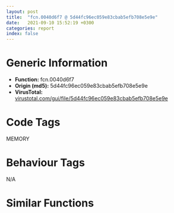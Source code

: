 ```yaml
---
layout: post
title:  "fcn.0040d6f7 @ 5d44fc96ec059e83cbab5efb708e5e9e"
date:   2021-09-10 15:52:19 +0300
categories: report
index: false
---
```


# Generic Information
- **Function:** fcn.0040d6f7
- **Origin (md5):** 5d44fc96ec059e83cbab5efb708e5e9e
- **VirusTotal:** [virustotal.com/gui/file/5d44fc96ec059e83cbab5efb708e5e9e][virustotal_ref]

# Code Tags
<span class="tag" id="MEMORY">MEMORY</span>


# Behaviour Tags
<span class="bhv-tag" id="na">N/A</span>

# Similar Functions
<script type="text/javascript" src="https://www.gstatic.com/charts/loader.js"></script>
<script type="text/javascript">

    google.charts.load('current', {'packages':['corechart']});
    google.charts.setOnLoadCallback(drawChart);

    function drawChart() {
    var data = new google.visualization.DataTable();
        data.addColumn('number', 'X');
        data.addColumn('number', 'Y');
        data.addColumn({type: 'string', role: 'tooltip', 'p': {'html': true}});
        data.addColumn({'type': 'string', 'role': 'style'});
        
        data.addRows([
    [101.46286010742188, -5.68515682220459, '<b><a href="/report/fcn.0040d6f7@5d44fc96ec059e83cbab5efb708e5e9e">fcn.0040d6f7</a><br>@5d44fc96ec059e83cbab5efb708e5e9e</b><br>push ebp<br>mov ebp, esp<br>push esi<br>mov esi, dword[ebp+8]<br>cmp esi, 0xffffffe0<br>ja 0x40d772<br>push ebx<br>push edi<br>mov eax, dword[0xbc9ebc]<br>test eax, eax<br>jne 0x40d72b<br>call fcn.0040aadc<br>push 0x1e<br>call fcn.0040ab39<br>push 0xff<br>call fcn.0040a227<br>mov eax, dword[0xbc9ebc]<br>pop ecx<br>pop ecx<br>test esi, esi<br>je 0x40d733<br>mov ecx, esi<br>jmp 0x40d736<br>xor ecx, ecx<br>inc ecx<br>push ecx<br>push 0<br>push eax<br>call dword[sym.imp.KERNEL32.dll_HeapAlloc]<br>mov edi, eax<br>test edi, edi<br>jne 0x40d76c<br>push 0xc<br>pop ebx<br>cmp dword[0xbcacf0], eax<br>je 0x40d75e<br>push esi<br>call fcn.0040c710<br>pop ecx<br>test eax, eax<br>jne 0x40d705<br>jmp 0x40d765<br>call fcn.0040c417<br>mov dword[eax], ebx<br>call fcn.0040c417<br>mov dword[eax], ebx<br>mov eax, edi<br>pop edi<br>pop ebx<br>jmp 0x40d786<br>push esi<br>call fcn.0040c710<br>pop ecx<br>call fcn.0040c417<br>mov dword[eax], 0xc<br>xor eax, eax<br>pop esi<br>pop ebp<br>ret <br><eoc> ', 'point { fill-color: #e0440e; }'],
[70.33211517333984, 165.36676025390625, '<b><a href="/report/fcn.006571f7@8c848ad89aab40a1738b363a37856125">fcn.006571f7</a><br>@8c848ad89aab40a1738b363a37856125</b><br>push ebp<br>mov ebp, esp<br>push esi<br>mov esi, dword[ebp+8]<br>cmp esi, 0xffffffe0<br>ja 0x657272<br>push ebx<br>push edi<br>mov eax, dword[0x46fd274]<br>test eax, eax<br>jne 0x65722b<br>call fcn.006545e1<br>push 0x1e<br>call fcn.0065463e<br>push 0xff<br>call fcn.00653d2c<br>mov eax, dword[0x46fd274]<br>pop ecx<br>pop ecx<br>test esi, esi<br>je 0x657233<br>mov ecx, esi<br>jmp 0x657236<br>xor ecx, ecx<br>inc ecx<br>push ecx<br>push 0<br>push eax<br>call dword[sym.imp.KERNEL32.dll_HeapAlloc]<br>mov edi, eax<br>test edi, edi<br>jne 0x65726c<br>push 0xc<br>pop ebx<br>cmp dword[0x46fe0a8], eax<br>je 0x65725e<br>push esi<br>call fcn.00656210<br>pop ecx<br>test eax, eax<br>jne 0x657205<br>jmp 0x657265<br>call fcn.00655f17<br>mov dword[eax], ebx<br>call fcn.00655f17<br>mov dword[eax], ebx<br>mov eax, edi<br>pop edi<br>pop ebx<br>jmp 0x657286<br>push esi<br>call fcn.00656210<br>pop ecx<br>call fcn.00655f17<br>mov dword[eax], 0xc<br>xor eax, eax<br>pop esi<br>pop ebp<br>ret <br><eoc> ', 'null'],
[22.897302627563477, 24.206443786621094, '<b><a href="/report/fcn.0042594c@d96761eb00d2d97e2b6f5ffffed0b46a">fcn.0042594c</a><br>@d96761eb00d2d97e2b6f5ffffed0b46a</b><br>push ebp<br>mov ebp, esp<br>push esi<br>mov esi, dword[ebp+8]<br>cmp esi, 0xffffffe0<br>ja 0x4259c7<br>push ebx<br>push edi<br>mov eax, dword[0x4c4204]<br>test eax, eax<br>jne 0x425980<br>call fcn.0042a3ab<br>push 0x1e<br>call fcn.0042a408<br>push 0xff<br>call fcn.004232df<br>mov eax, dword[0x4c4204]<br>pop ecx<br>pop ecx<br>test esi, esi<br>je 0x425988<br>mov ecx, esi<br>jmp 0x42598b<br>xor ecx, ecx<br>inc ecx<br>push ecx<br>push 0<br>push eax<br>call dword[sym.imp.KERNEL32.dll_HeapAlloc]<br>mov edi, eax<br>test edi, edi<br>jne 0x4259c1<br>push 0xc<br>pop ebx<br>cmp dword[0x4c49d4], eax<br>je 0x4259b3<br>push esi<br>call fcn.004235e1<br>pop ecx<br>test eax, eax<br>jne 0x42595a<br>jmp 0x4259ba<br>call fcn.00428d68<br>mov dword[eax], ebx<br>call fcn.00428d68<br>mov dword[eax], ebx<br>mov eax, edi<br>pop edi<br>pop ebx<br>jmp 0x4259db<br>push esi<br>call fcn.004235e1<br>pop ecx<br>call fcn.00428d68<br>mov dword[eax], 0xc<br>xor eax, eax<br>pop esi<br>pop ebp<br>ret <br><eoc> ', 'null'],
[-31.639677047729492, -29.572946548461914, '<b><a href="/report/fcn.0040672c@c299206e1e94de2392d4dd9464d03d54">fcn.0040672c</a><br>@c299206e1e94de2392d4dd9464d03d54</b><br>push ebp<br>mov ebp, esp<br>push esi<br>mov esi, dword[ebp+8]<br>cmp esi, 0xffffffe0<br>ja 0x4067a7<br>push ebx<br>push edi<br>mov eax, dword[0x439348]<br>test eax, eax<br>jne 0x406760<br>call fcn.0040d085<br>push 0x1e<br>call fcn.0040d0e2<br>push 0xff<br>call fcn.0040cdb8<br>mov eax, dword[0x439348]<br>pop ecx<br>pop ecx<br>test esi, esi<br>je 0x406768<br>mov ecx, esi<br>jmp 0x40676b<br>xor ecx, ecx<br>inc ecx<br>push ecx<br>push 0<br>push eax<br>call dword[sym.imp.KERNEL32.dll_HeapAlloc]<br>mov edi, eax<br>test edi, edi<br>jne 0x4067a1<br>push 0xc<br>pop ebx<br>cmp dword[0x4399b8], eax<br>je 0x406793<br>push esi<br>call fcn.0040cd51<br>pop ecx<br>test eax, eax<br>jne 0x40673a<br>jmp 0x40679a<br>call fcn.0040a38f<br>mov dword[eax], ebx<br>call fcn.0040a38f<br>mov dword[eax], ebx<br>mov eax, edi<br>pop edi<br>pop ebx<br>jmp 0x4067bb<br>push esi<br>call fcn.0040cd51<br>pop ecx<br>call fcn.0040a38f<br>mov dword[eax], 0xc<br>xor eax, eax<br>pop esi<br>pop ebp<br>ret <br><eoc> ', 'null'],
[-29.98611068725586, -79.90441131591797, '<b><a href="/report/fcn.00428494@ba86269e5231930ee4def4088ddb8d19">fcn.00428494</a><br>@ba86269e5231930ee4def4088ddb8d19</b><br>push ebp<br>mov ebp, esp<br>push esi<br>mov esi, dword[ebp+8]<br>cmp esi, 0xffffffe0<br>ja 0x42850f<br>push ebx<br>push edi<br>mov eax, dword[0x44bce4]<br>test eax, eax<br>jne 0x4284c8<br>call fcn.0042de73<br>push 0x1e<br>call fcn.0042ded0<br>push 0xff<br>call fcn.004293e7<br>mov eax, dword[0x44bce4]<br>pop ecx<br>pop ecx<br>test esi, esi<br>je 0x4284d0<br>mov ecx, esi<br>jmp 0x4284d3<br>xor ecx, ecx<br>inc ecx<br>push ecx<br>push 0<br>push eax<br>call dword[sym.imp.KERNEL32.dll_HeapAlloc]<br>mov edi, eax<br>test edi, edi<br>jne 0x428509<br>push 0xc<br>pop ebx<br>cmp dword[0x44c99c], eax<br>je 0x4284fb<br>push esi<br>call fcn.00429380<br>pop ecx<br>test eax, eax<br>jne 0x4284a2<br>jmp 0x428502<br>call fcn.004283d0<br>mov dword[eax], ebx<br>call fcn.004283d0<br>mov dword[eax], ebx<br>mov eax, edi<br>pop edi<br>pop ebx<br>jmp 0x428523<br>push esi<br>call fcn.00429380<br>pop ecx<br>call fcn.004283d0<br>mov dword[eax], 0xc<br>xor eax, eax<br>pop esi<br>pop ebp<br>ret <br><eoc> ', 'null'],
[80.31951141357422, -51.32707214355469, '<b><a href="/report/fcn.004800b6@152885a790b99953ce23874f0947b7bd">fcn.004800b6</a><br>@152885a790b99953ce23874f0947b7bd</b><br>push ebp<br>mov ebp, esp<br>push esi<br>mov esi, dword[ebp+8]<br>cmp esi, 0xffffffe0<br>ja 0x480131<br>push ebx<br>push edi<br>mov eax, dword[0x4bd558]<br>test eax, eax<br>jne 0x4800ea<br>call fcn.0048b92b<br>push 0x1e<br>call fcn.0048b988<br>push 0xff<br>call fcn.0048140c<br>mov eax, dword[0x4bd558]<br>pop ecx<br>pop ecx<br>test esi, esi<br>je 0x4800f2<br>mov ecx, esi<br>jmp 0x4800f5<br>xor ecx, ecx<br>inc ecx<br>push ecx<br>push 0<br>push eax<br>call dword[sym.imp.KERNEL32.dll_HeapAlloc]<br>mov edi, eax<br>test edi, edi<br>jne 0x48012b<br>push 0xc<br>pop ebx<br>cmp dword[0x4bdcc8], eax<br>je 0x48011d<br>push esi<br>call fcn.00484cf7<br>pop ecx<br>test eax, eax<br>jne 0x4800c4<br>jmp 0x480124<br>call fcn.00483caa<br>mov dword[eax], ebx<br>call fcn.00483caa<br>mov dword[eax], ebx<br>mov eax, edi<br>pop edi<br>pop ebx<br>jmp 0x480145<br>push esi<br>call fcn.00484cf7<br>pop ecx<br>call fcn.00483caa<br>mov dword[eax], 0xc<br>xor eax, eax<br>pop esi<br>pop ebp<br>ret <br><eoc> ', 'null'],
[-23.055418014526367, 102.19588470458984, '<b><a href="/report/fcn.004117e7@2e1edbc8d641dbbe3e09e9f1f72cd2fc">fcn.004117e7</a><br>@2e1edbc8d641dbbe3e09e9f1f72cd2fc</b><br>push ebp<br>mov ebp, esp<br>push esi<br>mov esi, dword[ebp+8]<br>cmp esi, 0xffffffe0<br>ja 0x411862<br>push ebx<br>push edi<br>mov eax, dword[0xc07254]<br>test eax, eax<br>jne 0x41181b<br>call fcn.0040ebcc<br>push 0x1e<br>call fcn.0040ec29<br>push 0xff<br>call fcn.0040e317<br>mov eax, dword[0xc07254]<br>pop ecx<br>pop ecx<br>test esi, esi<br>je 0x411823<br>mov ecx, esi<br>jmp 0x411826<br>xor ecx, ecx<br>inc ecx<br>push ecx<br>push 0<br>push eax<br>call dword[sym.imp.KERNEL32.dll_HeapAlloc]<br>mov edi, eax<br>test edi, edi<br>jne 0x41185c<br>push 0xc<br>pop ebx<br>cmp dword[0xc08088], eax<br>je 0x41184e<br>push esi<br>call fcn.00410800<br>pop ecx<br>test eax, eax<br>jne 0x4117f5<br>jmp 0x411855<br>call fcn.00410507<br>mov dword[eax], ebx<br>call fcn.00410507<br>mov dword[eax], ebx<br>mov eax, edi<br>pop edi<br>pop ebx<br>jmp 0x411876<br>push esi<br>call fcn.00410800<br>pop ecx<br>call fcn.00410507<br>mov dword[eax], 0xc<br>xor eax, eax<br>pop esi<br>pop ebp<br>ret <br><eoc> ', 'null'],
[-106.48211669921875, -7.549277305603027, '<b><a href="/report/fcn.004131f7@4643b8f5a3d13e435a65fc553546b71e">fcn.004131f7</a><br>@4643b8f5a3d13e435a65fc553546b71e</b><br>push ebp<br>mov ebp, esp<br>push esi<br>mov esi, dword[ebp+8]<br>cmp esi, 0xffffffe0<br>ja 0x413272<br>push ebx<br>push edi<br>mov eax, dword[0xc6c658]<br>test eax, eax<br>jne 0x41322b<br>call fcn.004105d8<br>push 0x1e<br>call fcn.00410635<br>push 0xff<br>call fcn.0040fd23<br>mov eax, dword[0xc6c658]<br>pop ecx<br>pop ecx<br>test esi, esi<br>je 0x413233<br>mov ecx, esi<br>jmp 0x413236<br>xor ecx, ecx<br>inc ecx<br>push ecx<br>push 0<br>push eax<br>call dword[sym.imp.KERNEL32.dll_HeapAlloc]<br>mov edi, eax<br>test edi, edi<br>jne 0x41326c<br>push 0xc<br>pop ebx<br>cmp dword[0xc6d490], eax<br>je 0x41325e<br>push esi<br>call fcn.00412210<br>pop ecx<br>test eax, eax<br>jne 0x413205<br>jmp 0x413265<br>call fcn.00411f17<br>mov dword[eax], ebx<br>call fcn.00411f17<br>mov dword[eax], ebx<br>mov eax, edi<br>pop edi<br>pop ebx<br>jmp 0x413286<br>push esi<br>call fcn.00412210<br>pop ecx<br>call fcn.00411f17<br>mov dword[eax], 0xc<br>xor eax, eax<br>pop esi<br>pop ebp<br>ret <br><eoc> ', 'null'],
[100.84501647949219, 51.994747161865234, '<b><a href="/report/fcn.10121e28@e5d49e0823e602f2ee948ac39d32c1eb">fcn.10121e28</a><br>@e5d49e0823e602f2ee948ac39d32c1eb</b><br>push ebp<br>mov ebp, esp<br>push esi<br>mov esi, dword[ebp+8]<br>cmp esi, 0xffffffe0<br>ja 0x10121ea3<br>push ebx<br>push edi<br>mov eax, dword[0x101a4908]<br>test eax, eax<br>jne 0x10121e5c<br>call fcn.10129231<br>push 0x1e<br>call fcn.1012928e<br>push 0xff<br>call fcn.1012461c<br>mov eax, dword[0x101a4908]<br>pop ecx<br>pop ecx<br>test esi, esi<br>je 0x10121e64<br>mov ecx, esi<br>jmp 0x10121e67<br>xor ecx, ecx<br>inc ecx<br>push ecx<br>push 0<br>push eax<br>call dword[sym.imp.KERNEL32.dll_HeapAlloc]<br>mov edi, eax<br>test edi, edi<br>jne 0x10121e9d<br>push 0xc<br>pop ebx<br>cmp dword[0x101a5160], eax<br>je 0x10121e8f<br>push esi<br>call fcn.101291fe<br>pop ecx<br>test eax, eax<br>jne 0x10121e36<br>jmp 0x10121e96<br>call fcn.1012409e<br>mov dword[eax], ebx<br>call fcn.1012409e<br>mov dword[eax], ebx<br>mov eax, edi<br>pop edi<br>pop ebx<br>jmp 0x10121eb7<br>push esi<br>call fcn.101291fe<br>pop ecx<br>call fcn.1012409e<br>mov dword[eax], 0xc<br>xor eax, eax<br>pop esi<br>pop ebp<br>ret <br><eoc> ', 'null'],
[155.718994140625, 48.53812026977539, '<b><a href="/report/fcn.0040f817@c5a9328b4292c431a6e3f48185308528">fcn.0040f817</a><br>@c5a9328b4292c431a6e3f48185308528</b><br>push ebp<br>mov ebp, esp<br>push esi<br>mov esi, dword[ebp+8]<br>cmp esi, 0xffffffe0<br>ja 0x40f892<br>push ebx<br>push edi<br>mov eax, dword[0xbfbab4]<br>test eax, eax<br>jne 0x40f84b<br>call fcn.0040cbfe<br>push 0x1e<br>call fcn.0040cc5b<br>push 0xff<br>call fcn.0040c349<br>mov eax, dword[0xbfbab4]<br>pop ecx<br>pop ecx<br>test esi, esi<br>je 0x40f853<br>mov ecx, esi<br>jmp 0x40f856<br>xor ecx, ecx<br>inc ecx<br>push ecx<br>push 0<br>push eax<br>call dword[sym.imp.KERNEL32.dll_HeapAlloc]<br>mov edi, eax<br>test edi, edi<br>jne 0x40f88c<br>push 0xc<br>pop ebx<br>cmp dword[0xbfc8e8], eax<br>je 0x40f87e<br>push esi<br>call fcn.0040e830<br>pop ecx<br>test eax, eax<br>jne 0x40f825<br>jmp 0x40f885<br>call fcn.0040e537<br>mov dword[eax], ebx<br>call fcn.0040e537<br>mov dword[eax], ebx<br>mov eax, edi<br>pop edi<br>pop ebx<br>jmp 0x40f8a6<br>push esi<br>call fcn.0040e830<br>pop ecx<br>call fcn.0040e537<br>mov dword[eax], 0xc<br>xor eax, eax<br>pop esi<br>pop ebp<br>ret <br><eoc> ', 'null'],
[-110.46900939941406, -106.8150634765625, '<b><a href="/report/fcn.00413657@fd17dad7a5809016e438b746adc04679">fcn.00413657</a><br>@fd17dad7a5809016e438b746adc04679</b><br>push ebp<br>mov ebp, esp<br>push esi<br>mov esi, dword[ebp+8]<br>cmp esi, 0xffffffe0<br>ja 0x4136d2<br>push ebx<br>push edi<br>mov eax, dword[0xb609dc]<br>test eax, eax<br>jne 0x41368b<br>call fcn.00410a38<br>push 0x1e<br>call fcn.00410a95<br>push 0xff<br>call fcn.00410183<br>mov eax, dword[0xb609dc]<br>pop ecx<br>pop ecx<br>test esi, esi<br>je 0x413693<br>mov ecx, esi<br>jmp 0x413696<br>xor ecx, ecx<br>inc ecx<br>push ecx<br>push 0<br>push eax<br>call dword[sym.imp.KERNEL32.dll_HeapAlloc]<br>mov edi, eax<br>test edi, edi<br>jne 0x4136cc<br>push 0xc<br>pop ebx<br>cmp dword[0xb61810], eax<br>je 0x4136be<br>push esi<br>call fcn.00412670<br>pop ecx<br>test eax, eax<br>jne 0x413665<br>jmp 0x4136c5<br>call fcn.00412377<br>mov dword[eax], ebx<br>call fcn.00412377<br>mov dword[eax], ebx<br>mov eax, edi<br>pop edi<br>pop ebx<br>jmp 0x4136e6<br>push esi<br>call fcn.00412670<br>pop ecx<br>call fcn.00412377<br>mov dword[eax], 0xc<br>xor eax, eax<br>pop esi<br>pop ebp<br>ret <br><eoc> ', 'null'],
[-150.55975341796875, 76.86058044433594, '<b><a href="/report/fcn.004108f7@90aa43862e75a7f78f2655241632f0e5">fcn.004108f7</a><br>@90aa43862e75a7f78f2655241632f0e5</b><br>push ebp<br>mov ebp, esp<br>push esi<br>mov esi, dword[ebp+8]<br>cmp esi, 0xffffffe0<br>ja 0x410972<br>push ebx<br>push edi<br>mov eax, dword[0xba23e4]<br>test eax, eax<br>jne 0x41092b<br>call fcn.0040dcd4<br>push 0x1e<br>call fcn.0040dd31<br>push 0xff<br>call fcn.0040d41f<br>mov eax, dword[0xba23e4]<br>pop ecx<br>pop ecx<br>test esi, esi<br>je 0x410933<br>mov ecx, esi<br>jmp 0x410936<br>xor ecx, ecx<br>inc ecx<br>push ecx<br>push 0<br>push eax<br>call dword[sym.imp.KERNEL32.dll_HeapAlloc]<br>mov edi, eax<br>test edi, edi<br>jne 0x41096c<br>push 0xc<br>pop ebx<br>cmp dword[0xba3218], eax<br>je 0x41095e<br>push esi<br>call fcn.0040f910<br>pop ecx<br>test eax, eax<br>jne 0x410905<br>jmp 0x410965<br>call fcn.0040f617<br>mov dword[eax], ebx<br>call fcn.0040f617<br>mov dword[eax], ebx<br>mov eax, edi<br>pop edi<br>pop ebx<br>jmp 0x410986<br>push esi<br>call fcn.0040f910<br>pop ecx<br>call fcn.0040f617<br>mov dword[eax], 0xc<br>xor eax, eax<br>pop esi<br>pop ebp<br>ret <br><eoc> ', 'null'],
[155.70437622070312, -55.62240219116211, '<b><a href="/report/fcn.00410857@6e195fbdf6b398dc597c28abc7c7a2ae">fcn.00410857</a><br>@6e195fbdf6b398dc597c28abc7c7a2ae</b><br>push ebp<br>mov ebp, esp<br>push esi<br>mov esi, dword[ebp+8]<br>cmp esi, 0xffffffe0<br>ja 0x4108d2<br>push ebx<br>push edi<br>mov eax, dword[0xc43a1c]<br>test eax, eax<br>jne 0x41088b<br>call fcn.0040dc3e<br>push 0x1e<br>call fcn.0040dc9b<br>push 0xff<br>call fcn.0040d389<br>mov eax, dword[0xc43a1c]<br>pop ecx<br>pop ecx<br>test esi, esi<br>je 0x410893<br>mov ecx, esi<br>jmp 0x410896<br>xor ecx, ecx<br>inc ecx<br>push ecx<br>push 0<br>push eax<br>call dword[sym.imp.KERNEL32.dll_HeapAlloc]<br>mov edi, eax<br>test edi, edi<br>jne 0x4108cc<br>push 0xc<br>pop ebx<br>cmp dword[0xc44850], eax<br>je 0x4108be<br>push esi<br>call fcn.0040f870<br>pop ecx<br>test eax, eax<br>jne 0x410865<br>jmp 0x4108c5<br>call fcn.0040f577<br>mov dword[eax], ebx<br>call fcn.0040f577<br>mov dword[eax], ebx<br>mov eax, edi<br>pop edi<br>pop ebx<br>jmp 0x4108e6<br>push esi<br>call fcn.0040f870<br>pop ecx<br>call fcn.0040f577<br>mov dword[eax], 0xc<br>xor eax, eax<br>pop esi<br>pop ebp<br>ret <br><eoc> ', 'null'],
[-5.0868611335754395, -145.79782104492188, '<b><a href="/report/fcn.004083c7@71550f1ee4f4626545a4bffe6d950f12">fcn.004083c7</a><br>@71550f1ee4f4626545a4bffe6d950f12</b><br>push ebp<br>mov ebp, esp<br>push esi<br>mov esi, dword[ebp+8]<br>cmp esi, 0xffffffe0<br>ja 0x408442<br>push ebx<br>push edi<br>mov eax, dword[0x4450a70]<br>test eax, eax<br>jne 0x4083fb<br>call fcn.004057a8<br>push 0x1e<br>call fcn.00405805<br>push 0xff<br>call fcn.00404ef3<br>mov eax, dword[0x4450a70]<br>pop ecx<br>pop ecx<br>test esi, esi<br>je 0x408403<br>mov ecx, esi<br>jmp 0x408406<br>xor ecx, ecx<br>inc ecx<br>push ecx<br>push 0<br>push eax<br>call dword[sym.imp.KERNEL32.dll_HeapAlloc]<br>mov edi, eax<br>test edi, edi<br>jne 0x40843c<br>push 0xc<br>pop ebx<br>cmp dword[0x44518a8], eax<br>je 0x40842e<br>push esi<br>call fcn.004073e0<br>pop ecx<br>test eax, eax<br>jne 0x4083d5<br>jmp 0x408435<br>call fcn.004070e7<br>mov dword[eax], ebx<br>call fcn.004070e7<br>mov dword[eax], ebx<br>mov eax, edi<br>pop edi<br>pop ebx<br>jmp 0x408456<br>push esi<br>call fcn.004073e0<br>pop ecx<br>call fcn.004070e7<br>mov dword[eax], 0xc<br>xor eax, eax<br>pop esi<br>pop ebp<br>ret <br><eoc> ', 'null'],
[-40.80771255493164, 169.7482452392578, '<b><a href="/report/fcn.00606a27@52d540e8e13e0f0bbb8946b2363a382d">fcn.00606a27</a><br>@52d540e8e13e0f0bbb8946b2363a382d</b><br>push ebp<br>mov ebp, esp<br>push esi<br>mov esi, dword[ebp+8]<br>cmp esi, 0xffffffe0<br>ja 0x606aa2<br>push ebx<br>push edi<br>mov eax, dword[0x6a0bb0]<br>test eax, eax<br>jne 0x606a5b<br>call fcn.0060a707<br>push 0x1e<br>call fcn.0060a764<br>push 0xff<br>call fcn.00609e15<br>mov eax, dword[0x6a0bb0]<br>pop ecx<br>pop ecx<br>test esi, esi<br>je 0x606a63<br>mov ecx, esi<br>jmp 0x606a66<br>xor ecx, ecx<br>inc ecx<br>push ecx<br>push 0<br>push eax<br>call dword[sym.imp.KERNEL32.dll_HeapAlloc]<br>mov edi, eax<br>test edi, edi<br>jne 0x606a9c<br>push 0xc<br>pop ebx<br>cmp dword[0x6a11e8], eax<br>je 0x606a8e<br>push esi<br>call fcn.00607d08<br>pop ecx<br>test eax, eax<br>jne 0x606a35<br>jmp 0x606a95<br>call fcn.0060a624<br>mov dword[eax], ebx<br>call fcn.0060a624<br>mov dword[eax], ebx<br>mov eax, edi<br>pop edi<br>pop ebx<br>jmp 0x606ab6<br>push esi<br>call fcn.00607d08<br>pop ecx<br>call fcn.0060a624<br>mov dword[eax], 0xc<br>xor eax, eax<br>pop esi<br>pop ebp<br>ret <br><eoc> ', 'null'],
[24.101505279541016, 106.55093383789062, '<b><a href="/report/fcn.0040d297@01be4434cc5f975da87a4b25d209e100">fcn.0040d297</a><br>@01be4434cc5f975da87a4b25d209e100</b><br>push ebp<br>mov ebp, esp<br>push esi<br>mov esi, dword[ebp+8]<br>cmp esi, 0xffffffe0<br>ja 0x40d312<br>push ebx<br>push edi<br>mov eax, dword[0xc14a5c]<br>test eax, eax<br>jne 0x40d2cb<br>call fcn.0040a673<br>push 0x1e<br>call fcn.0040a6d0<br>push 0xff<br>call fcn.00409dbe<br>mov eax, dword[0xc14a5c]<br>pop ecx<br>pop ecx<br>test esi, esi<br>je 0x40d2d3<br>mov ecx, esi<br>jmp 0x40d2d6<br>xor ecx, ecx<br>inc ecx<br>push ecx<br>push 0<br>push eax<br>call dword[sym.imp.KERNEL32.dll_HeapAlloc]<br>mov edi, eax<br>test edi, edi<br>jne 0x40d30c<br>push 0xc<br>pop ebx<br>cmp dword[0xc15890], eax<br>je 0x40d2fe<br>push esi<br>call fcn.0040c2b0<br>pop ecx<br>test eax, eax<br>jne 0x40d2a5<br>jmp 0x40d305<br>call fcn.0040bfb7<br>mov dword[eax], ebx<br>call fcn.0040bfb7<br>mov dword[eax], ebx<br>mov eax, edi<br>pop edi<br>pop ebx<br>jmp 0x40d326<br>push esi<br>call fcn.0040c2b0<br>pop ecx<br>call fcn.0040bfb7<br>mov dword[eax], 0xc<br>xor eax, eax<br>pop esi<br>pop ebp<br>ret <br><eoc> ', 'null'],
[74.58063507080078, 95.32801055908203, '<b><a href="/report/fcn.004800b6@912f1d013a0d6151bc7a7cef6da1b2a0">fcn.004800b6</a><br>@912f1d013a0d6151bc7a7cef6da1b2a0</b><br>push ebp<br>mov ebp, esp<br>push esi<br>mov esi, dword[ebp+8]<br>cmp esi, 0xffffffe0<br>ja 0x480131<br>push ebx<br>push edi<br>mov eax, dword[0x4bd558]<br>test eax, eax<br>jne 0x4800ea<br>call fcn.0048b92b<br>push 0x1e<br>call fcn.0048b988<br>push 0xff<br>call fcn.0048140c<br>mov eax, dword[0x4bd558]<br>pop ecx<br>pop ecx<br>test esi, esi<br>je 0x4800f2<br>mov ecx, esi<br>jmp 0x4800f5<br>xor ecx, ecx<br>inc ecx<br>push ecx<br>push 0<br>push eax<br>call dword[sym.imp.KERNEL32.dll_HeapAlloc]<br>mov edi, eax<br>test edi, edi<br>jne 0x48012b<br>push 0xc<br>pop ebx<br>cmp dword[0x4bdcc8], eax<br>je 0x48011d<br>push esi<br>call fcn.00484cf7<br>pop ecx<br>test eax, eax<br>jne 0x4800c4<br>jmp 0x480124<br>call fcn.00483caa<br>mov dword[eax], ebx<br>call fcn.00483caa<br>mov dword[eax], ebx<br>mov eax, edi<br>pop edi<br>pop ebx<br>jmp 0x480145<br>push esi<br>call fcn.00484cf7<br>pop ecx<br>call fcn.00483caa<br>mov dword[eax], 0xc<br>xor eax, eax<br>pop esi<br>pop ebp<br>ret <br><eoc> ', 'null'],
[1.6729997396469116, 62.19143295288086, '<b><a href="/report/fcn.0040ffc7@3d0ec851566b617e7e4e75da3dd9651c">fcn.0040ffc7</a><br>@3d0ec851566b617e7e4e75da3dd9651c</b><br>push ebp<br>mov ebp, esp<br>push esi<br>mov esi, dword[ebp+8]<br>cmp esi, 0xffffffe0<br>ja 0x410042<br>push ebx<br>push edi<br>mov eax, dword[0xb93bb4]<br>test eax, eax<br>jne 0x40fffb<br>call fcn.0040d3a7<br>push 0x1e<br>call fcn.0040d404<br>push 0xff<br>call fcn.0040caf2<br>mov eax, dword[0xb93bb4]<br>pop ecx<br>pop ecx<br>test esi, esi<br>je 0x410003<br>mov ecx, esi<br>jmp 0x410006<br>xor ecx, ecx<br>inc ecx<br>push ecx<br>push 0<br>push eax<br>call dword[sym.imp.KERNEL32.dll_HeapAlloc]<br>mov edi, eax<br>test edi, edi<br>jne 0x41003c<br>push 0xc<br>pop ebx<br>cmp dword[0xb949e0], eax<br>je 0x41002e<br>push esi<br>call fcn.0040efe0<br>pop ecx<br>test eax, eax<br>jne 0x40ffd5<br>jmp 0x410035<br>call fcn.0040ece7<br>mov dword[eax], ebx<br>call fcn.0040ece7<br>mov dword[eax], ebx<br>mov eax, edi<br>pop edi<br>pop ebx<br>jmp 0x410056<br>push esi<br>call fcn.0040efe0<br>pop ecx<br>call fcn.0040ece7<br>mov dword[eax], 0xc<br>xor eax, eax<br>pop esi<br>pop ebp<br>ret <br><eoc> ', 'null'],
[-58.33467102050781, 4.6442131996154785, '<b><a href="/report/fcn.00410c17@883dfc165005908f8666e487fe529d8c">fcn.00410c17</a><br>@883dfc165005908f8666e487fe529d8c</b><br>push ebp<br>mov ebp, esp<br>push esi<br>mov esi, dword[ebp+8]<br>cmp esi, 0xffffffe0<br>ja 0x410c92<br>push ebx<br>push edi<br>mov eax, dword[0xc56284]<br>test eax, eax<br>jne 0x410c4b<br>call fcn.0040e000<br>push 0x1e<br>call fcn.0040e05d<br>push 0xff<br>call fcn.0040d74b<br>mov eax, dword[0xc56284]<br>pop ecx<br>pop ecx<br>test esi, esi<br>je 0x410c53<br>mov ecx, esi<br>jmp 0x410c56<br>xor ecx, ecx<br>inc ecx<br>push ecx<br>push 0<br>push eax<br>call dword[sym.imp.KERNEL32.dll_HeapAlloc]<br>mov edi, eax<br>test edi, edi<br>jne 0x410c8c<br>push 0xc<br>pop ebx<br>cmp dword[0xc570b8], eax<br>je 0x410c7e<br>push esi<br>call fcn.0040fc30<br>pop ecx<br>test eax, eax<br>jne 0x410c25<br>jmp 0x410c85<br>call fcn.0040f937<br>mov dword[eax], ebx<br>call fcn.0040f937<br>mov dword[eax], ebx<br>mov eax, edi<br>pop edi<br>pop ebx<br>jmp 0x410ca6<br>push esi<br>call fcn.0040fc30<br>pop ecx<br>call fcn.0040f937<br>mov dword[eax], 0xc<br>xor eax, eax<br>pop esi<br>pop ebp<br>ret <br><eoc> ', 'null'],
[-41.70148849487305, 54.7023811340332, '<b><a href="/report/fcn.0040dcf7@fec037c981b84fb9df87dac6521840c9">fcn.0040dcf7</a><br>@fec037c981b84fb9df87dac6521840c9</b><br>push ebp<br>mov ebp, esp<br>push esi<br>mov esi, dword[ebp+8]<br>cmp esi, 0xffffffe0<br>ja 0x40dd72<br>push ebx<br>push edi<br>mov eax, dword[0xb696e4]<br>test eax, eax<br>jne 0x40dd2b<br>call fcn.0040b0e2<br>push 0x1e<br>call fcn.0040b13f<br>push 0xff<br>call fcn.0040a82d<br>mov eax, dword[0xb696e4]<br>pop ecx<br>pop ecx<br>test esi, esi<br>je 0x40dd33<br>mov ecx, esi<br>jmp 0x40dd36<br>xor ecx, ecx<br>inc ecx<br>push ecx<br>push 0<br>push eax<br>call dword[sym.imp.KERNEL32.dll_HeapAlloc]<br>mov edi, eax<br>test edi, edi<br>jne 0x40dd6c<br>push 0xc<br>pop ebx<br>cmp dword[0xb6a518], eax<br>je 0x40dd5e<br>push esi<br>call fcn.0040cd10<br>pop ecx<br>test eax, eax<br>jne 0x40dd05<br>jmp 0x40dd65<br>call fcn.0040ca17<br>mov dword[eax], ebx<br>call fcn.0040ca17<br>mov dword[eax], ebx<br>mov eax, edi<br>pop edi<br>pop ebx<br>jmp 0x40dd86<br>push esi<br>call fcn.0040cd10<br>pop ecx<br>call fcn.0040ca17<br>mov dword[eax], 0xc<br>xor eax, eax<br>pop esi<br>pop ebp<br>ret <br><eoc> ', 'null'],
[8.39962100982666, -53.26856994628906, '<b><a href="/report/fcn.00412db7@d3b17e7234a8b4bee51cf688dbfdf6d0">fcn.00412db7</a><br>@d3b17e7234a8b4bee51cf688dbfdf6d0</b><br>push ebp<br>mov ebp, esp<br>push esi<br>mov esi, dword[ebp+8]<br>cmp esi, 0xffffffe0<br>ja 0x412e32<br>push ebx<br>push edi<br>mov eax, dword[0xb96b3c]<br>test eax, eax<br>jne 0x412deb<br>call fcn.004101a0<br>push 0x1e<br>call fcn.004101fd<br>push 0xff<br>call fcn.0040f8eb<br>mov eax, dword[0xb96b3c]<br>pop ecx<br>pop ecx<br>test esi, esi<br>je 0x412df3<br>mov ecx, esi<br>jmp 0x412df6<br>xor ecx, ecx<br>inc ecx<br>push ecx<br>push 0<br>push eax<br>call dword[sym.imp.KERNEL32.dll_HeapAlloc]<br>mov edi, eax<br>test edi, edi<br>jne 0x412e2c<br>push 0xc<br>pop ebx<br>cmp dword[0xb97970], eax<br>je 0x412e1e<br>push esi<br>call fcn.00411dd0<br>pop ecx<br>test eax, eax<br>jne 0x412dc5<br>jmp 0x412e25<br>call fcn.00411ad7<br>mov dword[eax], ebx<br>call fcn.00411ad7<br>mov dword[eax], ebx<br>mov eax, edi<br>pop edi<br>pop ebx<br>jmp 0x412e46<br>push esi<br>call fcn.00411dd0<br>pop ecx<br>call fcn.00411ad7<br>mov dword[eax], 0xc<br>xor eax, eax<br>pop esi<br>pop ebp<br>ret <br><eoc> ', 'null'],
[-86.99372100830078, 41.10586166381836, '<b><a href="/report/fcn.004800b6@fb9b7d22bc1c143ac66b0575cbdd088d">fcn.004800b6</a><br>@fb9b7d22bc1c143ac66b0575cbdd088d</b><br>push ebp<br>mov ebp, esp<br>push esi<br>mov esi, dword[ebp+8]<br>cmp esi, 0xffffffe0<br>ja 0x480131<br>push ebx<br>push edi<br>mov eax, dword[0x4bd558]<br>test eax, eax<br>jne 0x4800ea<br>call fcn.0048b92b<br>push 0x1e<br>call fcn.0048b988<br>push 0xff<br>call fcn.0048140c<br>mov eax, dword[0x4bd558]<br>pop ecx<br>pop ecx<br>test esi, esi<br>je 0x4800f2<br>mov ecx, esi<br>jmp 0x4800f5<br>xor ecx, ecx<br>inc ecx<br>push ecx<br>push 0<br>push eax<br>call dword[sym.imp.KERNEL32.dll_HeapAlloc]<br>mov edi, eax<br>test edi, edi<br>jne 0x48012b<br>push 0xc<br>pop ebx<br>cmp dword[0x4bdcc8], eax<br>je 0x48011d<br>push esi<br>call fcn.00484cf7<br>pop ecx<br>test eax, eax<br>jne 0x4800c4<br>jmp 0x480124<br>call fcn.00483caa<br>mov dword[eax], ebx<br>call fcn.00483caa<br>mov dword[eax], ebx<br>mov eax, edi<br>pop edi<br>pop ebx<br>jmp 0x480145<br>push esi<br>call fcn.00484cf7<br>pop ecx<br>call fcn.00483caa<br>mov dword[eax], 0xc<br>xor eax, eax<br>pop esi<br>pop ebp<br>ret <br><eoc> ', 'null'],
[-71.9300765991211, 91.05460357666016, '<b><a href="/report/fcn.0040f0f2@470263fe7e7cc115b95cd041d643e3b5">fcn.0040f0f2</a><br>@470263fe7e7cc115b95cd041d643e3b5</b><br>push ebp<br>mov ebp, esp<br>push esi<br>mov esi, dword[ebp+8]<br>cmp esi, 0xffffffe0<br>ja 0x40f16d<br>push ebx<br>push edi<br>mov eax, dword[0x4230f0]<br>test eax, eax<br>jne 0x40f126<br>call fcn.0040ebe5<br>push 0x1e<br>call fcn.0040ec42<br>push 0xff<br>call fcn.0040d0b6<br>mov eax, dword[0x4230f0]<br>pop ecx<br>pop ecx<br>test esi, esi<br>je 0x40f12e<br>mov ecx, esi<br>jmp 0x40f131<br>xor ecx, ecx<br>inc ecx<br>push ecx<br>push 0<br>push eax<br>call dword[sym.imp.KERNEL32.dll_HeapAlloc]<br>mov edi, eax<br>test edi, edi<br>jne 0x40f167<br>push 0xc<br>pop ebx<br>cmp dword[0x42313c], eax<br>je 0x40f159<br>push esi<br>call fcn.0040ef70<br>pop ecx<br>test eax, eax<br>jne 0x40f100<br>jmp 0x40f160<br>call fcn.0040da37<br>mov dword[eax], ebx<br>call fcn.0040da37<br>mov dword[eax], ebx<br>mov eax, edi<br>pop edi<br>pop ebx<br>jmp 0x40f181<br>push esi<br>call fcn.0040ef70<br>pop ecx<br>call fcn.0040da37<br>mov dword[eax], 0xc<br>xor eax, eax<br>pop esi<br>pop ebp<br>ret <br><eoc> ', 'null'],
[-19.407962799072266, 20.240619659423828, '<b><a href="/report/fcn.0040e847@dd7278b699f8b751b4e28f3abe51fa08">fcn.0040e847</a><br>@dd7278b699f8b751b4e28f3abe51fa08</b><br>push ebp<br>mov ebp, esp<br>push esi<br>mov esi, dword[ebp+8]<br>cmp esi, 0xffffffe0<br>ja 0x40e8c2<br>push ebx<br>push edi<br>mov eax, dword[0xbe4b1c]<br>test eax, eax<br>jne 0x40e87b<br>call fcn.0040bc25<br>push 0x1e<br>call fcn.0040bc82<br>push 0xff<br>call fcn.0040b370<br>mov eax, dword[0xbe4b1c]<br>pop ecx<br>pop ecx<br>test esi, esi<br>je 0x40e883<br>mov ecx, esi<br>jmp 0x40e886<br>xor ecx, ecx<br>inc ecx<br>push ecx<br>push 0<br>push eax<br>call dword[sym.imp.KERNEL32.dll_HeapAlloc]<br>mov edi, eax<br>test edi, edi<br>jne 0x40e8bc<br>push 0xc<br>pop ebx<br>cmp dword[0xbe5950], eax<br>je 0x40e8ae<br>push esi<br>call fcn.0040d860<br>pop ecx<br>test eax, eax<br>jne 0x40e855<br>jmp 0x40e8b5<br>call fcn.0040d567<br>mov dword[eax], ebx<br>call fcn.0040d567<br>mov dword[eax], ebx<br>mov eax, edi<br>pop edi<br>pop ebx<br>jmp 0x40e8d6<br>push esi<br>call fcn.0040d860<br>pop ecx<br>call fcn.0040d567<br>mov dword[eax], 0xc<br>xor eax, eax<br>pop esi<br>pop ebp<br>ret <br><eoc> ', 'null'],
[6.024632930755615, -11.930957794189453, '<b><a href="/report/fcn.0040fc87@22e4fd0c4b1c614e2ac3f6bd9999bcbd">fcn.0040fc87</a><br>@22e4fd0c4b1c614e2ac3f6bd9999bcbd</b><br>push ebp<br>mov ebp, esp<br>push esi<br>mov esi, dword[ebp+8]<br>cmp esi, 0xffffffe0<br>ja 0x40fd02<br>push ebx<br>push edi<br>mov eax, dword[0xc0eb1c]<br>test eax, eax<br>jne 0x40fcbb<br>call fcn.0040d06e<br>push 0x1e<br>call fcn.0040d0cb<br>push 0xff<br>call fcn.0040c7b9<br>mov eax, dword[0xc0eb1c]<br>pop ecx<br>pop ecx<br>test esi, esi<br>je 0x40fcc3<br>mov ecx, esi<br>jmp 0x40fcc6<br>xor ecx, ecx<br>inc ecx<br>push ecx<br>push 0<br>push eax<br>call dword[sym.imp.KERNEL32.dll_HeapAlloc]<br>mov edi, eax<br>test edi, edi<br>jne 0x40fcfc<br>push 0xc<br>pop ebx<br>cmp dword[0xc0f950], eax<br>je 0x40fcee<br>push esi<br>call fcn.0040eca0<br>pop ecx<br>test eax, eax<br>jne 0x40fc95<br>jmp 0x40fcf5<br>call fcn.0040e9a7<br>mov dword[eax], ebx<br>call fcn.0040e9a7<br>mov dword[eax], ebx<br>mov eax, edi<br>pop edi<br>pop ebx<br>jmp 0x40fd16<br>push esi<br>call fcn.0040eca0<br>pop ecx<br>call fcn.0040e9a7<br>mov dword[eax], 0xc<br>xor eax, eax<br>pop esi<br>pop ebp<br>ret <br><eoc> ', 'null'],
[40.696861267089844, -81.24142456054688, '<b><a href="/report/fcn.0040cd57@f40e41234bc244856083b8839ad797e1">fcn.0040cd57</a><br>@f40e41234bc244856083b8839ad797e1</b><br>push ebp<br>mov ebp, esp<br>push esi<br>mov esi, dword[ebp+8]<br>cmp esi, 0xffffffe0<br>ja 0x40cdd2<br>push ebx<br>push edi<br>mov eax, dword[0xb43de4]<br>test eax, eax<br>jne 0x40cd8b<br>call fcn.0040a13e<br>push 0x1e<br>call fcn.0040a19b<br>push 0xff<br>call fcn.00409889<br>mov eax, dword[0xb43de4]<br>pop ecx<br>pop ecx<br>test esi, esi<br>je 0x40cd93<br>mov ecx, esi<br>jmp 0x40cd96<br>xor ecx, ecx<br>inc ecx<br>push ecx<br>push 0<br>push eax<br>call dword[sym.imp.KERNEL32.dll_HeapAlloc]<br>mov edi, eax<br>test edi, edi<br>jne 0x40cdcc<br>push 0xc<br>pop ebx<br>cmp dword[0xb44c18], eax<br>je 0x40cdbe<br>push esi<br>call fcn.0040bd70<br>pop ecx<br>test eax, eax<br>jne 0x40cd65<br>jmp 0x40cdc5<br>call fcn.0040ba77<br>mov dword[eax], ebx<br>call fcn.0040ba77<br>mov dword[eax], ebx<br>mov eax, edi<br>pop edi<br>pop ebx<br>jmp 0x40cde6<br>push esi<br>call fcn.0040bd70<br>pop ecx<br>call fcn.0040ba77<br>mov dword[eax], 0xc<br>xor eax, eax<br>pop esi<br>pop ebp<br>ret <br><eoc> ', 'null'],
[45.8335075378418, 60.34866714477539, '<b><a href="/report/fcn.0040bdb7@1fd683a7f72f257d6d6de6e845d6c40a">fcn.0040bdb7</a><br>@1fd683a7f72f257d6d6de6e845d6c40a</b><br>push ebp<br>mov ebp, esp<br>push esi<br>mov esi, dword[ebp+8]<br>cmp esi, 0xffffffe0<br>ja 0x40be32<br>push ebx<br>push edi<br>mov eax, dword[0xc343e4]<br>test eax, eax<br>jne 0x40bdeb<br>call fcn.00409198<br>push 0x1e<br>call fcn.004091f5<br>push 0xff<br>call fcn.004088e3<br>mov eax, dword[0xc343e4]<br>pop ecx<br>pop ecx<br>test esi, esi<br>je 0x40bdf3<br>mov ecx, esi<br>jmp 0x40bdf6<br>xor ecx, ecx<br>inc ecx<br>push ecx<br>push 0<br>push eax<br>call dword[sym.imp.KERNEL32.dll_HeapAlloc]<br>mov edi, eax<br>test edi, edi<br>jne 0x40be2c<br>push 0xc<br>pop ebx<br>cmp dword[0xc35218], eax<br>je 0x40be1e<br>push esi<br>call fcn.0040add0<br>pop ecx<br>test eax, eax<br>jne 0x40bdc5<br>jmp 0x40be25<br>call fcn.0040aad7<br>mov dword[eax], ebx<br>call fcn.0040aad7<br>mov dword[eax], ebx<br>mov eax, edi<br>pop edi<br>pop ebx<br>jmp 0x40be46<br>push esi<br>call fcn.0040add0<br>pop ecx<br>call fcn.0040aad7<br>mov dword[eax], 0xc<br>xor eax, eax<br>pop esi<br>pop ebp<br>ret <br><eoc> ', 'null'],
[-72.87666320800781, -47.430660247802734, '<b><a href="/report/fcn.004118b7@e5be9c1df6690f9880cc7a4e3bb82114">fcn.004118b7</a><br>@e5be9c1df6690f9880cc7a4e3bb82114</b><br>push ebp<br>mov ebp, esp<br>push esi<br>mov esi, dword[ebp+8]<br>cmp esi, 0xffffffe0<br>ja 0x411932<br>push ebx<br>push edi<br>mov eax, dword[0xb0d20c]<br>test eax, eax<br>jne 0x4118eb<br>call fcn.0040ec94<br>push 0x1e<br>call fcn.0040ecf1<br>push 0xff<br>call fcn.0040e3df<br>mov eax, dword[0xb0d20c]<br>pop ecx<br>pop ecx<br>test esi, esi<br>je 0x4118f3<br>mov ecx, esi<br>jmp 0x4118f6<br>xor ecx, ecx<br>inc ecx<br>push ecx<br>push 0<br>push eax<br>call dword[sym.imp.KERNEL32.dll_HeapAlloc]<br>mov edi, eax<br>test edi, edi<br>jne 0x41192c<br>push 0xc<br>pop ebx<br>cmp dword[0xb0e040], eax<br>je 0x41191e<br>push esi<br>call fcn.004108d0<br>pop ecx<br>test eax, eax<br>jne 0x4118c5<br>jmp 0x411925<br>call fcn.004105d7<br>mov dword[eax], ebx<br>call fcn.004105d7<br>mov dword[eax], ebx<br>mov eax, edi<br>pop edi<br>pop ebx<br>jmp 0x411946<br>push esi<br>call fcn.004108d0<br>pop ecx<br>call fcn.004105d7<br>mov dword[eax], 0xc<br>xor eax, eax<br>pop esi<br>pop ebp<br>ret <br><eoc> ', 'null'],
[46.54961013793945, -21.05978775024414, '<b><a href="/report/fcn.0040ef57@4e7335a256154dbc07a5bd862e9622fe">fcn.0040ef57</a><br>@4e7335a256154dbc07a5bd862e9622fe</b><br>push ebp<br>mov ebp, esp<br>push esi<br>mov esi, dword[ebp+8]<br>cmp esi, 0xffffffe0<br>ja 0x40efd2<br>push ebx<br>push edi<br>mov eax, dword[0xb85d0c]<br>test eax, eax<br>jne 0x40ef8b<br>call fcn.0040c340<br>push 0x1e<br>call fcn.0040c39d<br>push 0xff<br>call fcn.0040ba8b<br>mov eax, dword[0xb85d0c]<br>pop ecx<br>pop ecx<br>test esi, esi<br>je 0x40ef93<br>mov ecx, esi<br>jmp 0x40ef96<br>xor ecx, ecx<br>inc ecx<br>push ecx<br>push 0<br>push eax<br>call dword[sym.imp.KERNEL32.dll_HeapAlloc]<br>mov edi, eax<br>test edi, edi<br>jne 0x40efcc<br>push 0xc<br>pop ebx<br>cmp dword[0xb86b40], eax<br>je 0x40efbe<br>push esi<br>call fcn.0040df70<br>pop ecx<br>test eax, eax<br>jne 0x40ef65<br>jmp 0x40efc5<br>call fcn.0040dc77<br>mov dword[eax], ebx<br>call fcn.0040dc77<br>mov dword[eax], ebx<br>mov eax, edi<br>pop edi<br>pop ebx<br>jmp 0x40efe6<br>push esi<br>call fcn.0040df70<br>pop ecx<br>call fcn.0040dc77<br>mov dword[eax], 0xc<br>xor eax, eax<br>pop esi<br>pop ebp<br>ret <br><eoc> ', 'null'],
[64.55378723144531, 19.45791244506836, '<b><a href="/report/fcn.00410787@e69fcfbd512770c44a9d6b90a42edeb0">fcn.00410787</a><br>@e69fcfbd512770c44a9d6b90a42edeb0</b><br>push ebp<br>mov ebp, esp<br>push esi<br>mov esi, dword[ebp+8]<br>cmp esi, 0xffffffe0<br>ja 0x410802<br>push ebx<br>push edi<br>mov eax, dword[0xb94b3c]<br>test eax, eax<br>jne 0x4107bb<br>call fcn.0040db67<br>push 0x1e<br>call fcn.0040dbc4<br>push 0xff<br>call fcn.0040d2b2<br>mov eax, dword[0xb94b3c]<br>pop ecx<br>pop ecx<br>test esi, esi<br>je 0x4107c3<br>mov ecx, esi<br>jmp 0x4107c6<br>xor ecx, ecx<br>inc ecx<br>push ecx<br>push 0<br>push eax<br>call dword[sym.imp.KERNEL32.dll_HeapAlloc]<br>mov edi, eax<br>test edi, edi<br>jne 0x4107fc<br>push 0xc<br>pop ebx<br>cmp dword[0xb95968], eax<br>je 0x4107ee<br>push esi<br>call fcn.0040f7a0<br>pop ecx<br>test eax, eax<br>jne 0x410795<br>jmp 0x4107f5<br>call fcn.0040f4a7<br>mov dword[eax], ebx<br>call fcn.0040f4a7<br>mov dword[eax], ebx<br>mov eax, edi<br>pop edi<br>pop ebx<br>jmp 0x410816<br>push esi<br>call fcn.0040f7a0<br>pop ecx<br>call fcn.0040f4a7<br>mov dword[eax], 0xc<br>xor eax, eax<br>pop esi<br>pop ebp<br>ret <br><eoc> ', 'null'],
[75.8114242553711, -144.717041015625, '<b><a href="/report/fcn.0040ba57@f9b80f61ad003ebdee20dab4a0087d2a">fcn.0040ba57</a><br>@f9b80f61ad003ebdee20dab4a0087d2a</b><br>push ebp<br>mov ebp, esp<br>push esi<br>mov esi, dword[ebp+8]<br>cmp esi, 0xffffffe0<br>ja 0x40bad2<br>push ebx<br>push edi<br>mov eax, dword[0xbbe794]<br>test eax, eax<br>jne 0x40ba8b<br>call fcn.00408e37<br>push 0x1e<br>call fcn.00408e94<br>push 0xff<br>call fcn.00408582<br>mov eax, dword[0xbbe794]<br>pop ecx<br>pop ecx<br>test esi, esi<br>je 0x40ba93<br>mov ecx, esi<br>jmp 0x40ba96<br>xor ecx, ecx<br>inc ecx<br>push ecx<br>push 0<br>push eax<br>call dword[sym.imp.KERNEL32.dll_HeapAlloc]<br>mov edi, eax<br>test edi, edi<br>jne 0x40bacc<br>push 0xc<br>pop ebx<br>cmp dword[0xbbf5c0], eax<br>je 0x40babe<br>push esi<br>call fcn.0040aa70<br>pop ecx<br>test eax, eax<br>jne 0x40ba65<br>jmp 0x40bac5<br>call fcn.0040a777<br>mov dword[eax], ebx<br>call fcn.0040a777<br>mov dword[eax], ebx<br>mov eax, edi<br>pop edi<br>pop ebx<br>jmp 0x40bae6<br>push esi<br>call fcn.0040aa70<br>pop ecx<br>call fcn.0040a777<br>mov dword[eax], 0xc<br>xor eax, eax<br>pop esi<br>pop ebp<br>ret <br><eoc> ', 'null'],

        ]);

    var options = {
        title: 'Similarity Plot',
        legend: 'none',
        colors: ['#dedbd9', '#e6693e', '#ec8f6e', '#f3b49f', '#f6c7b6'],
        tooltip: {isHtml: true, trigger: 'both'},
        explorer: {
        actions: ["dragToZoom", "rightClickToReset"],
        },
        chartArea: {
        width: '80%',
        height: '80%'
        },
        width: '100%',
        height: '100%'
    };

    var chart = new google.visualization.ScatterChart(document.getElementById('chart_div'));

    chart.draw(data, options);
    }
    
</script>


<div id="chart_div" style="width: 100%px; height: 100%;"></div>

# Disassembled Code
{% highlight nasm %}

push ebp
mov ebp, esp
push esi
mov esi, dword[ebp+8]
cmp esi, 0xffffffe0
ja 0x40d772
push ebx
push edi
mov eax, dword[0xbc9ebc]
test eax, eax
jne 0x40d72b
call fcn.0040aadc
push 0x1e
call fcn.0040ab39
push 0xff
call fcn.0040a227
mov eax, dword[0xbc9ebc]
pop ecx
pop ecx
test esi, esi
je 0x40d733
mov ecx, esi
jmp 0x40d736
xor ecx, ecx
inc ecx
push ecx
push 0
push eax
call dword[sym.imp.KERNEL32.dll_HeapAlloc]
mov edi, eax
test edi, edi
jne 0x40d76c
push 0xc
pop ebx
cmp dword[0xbcacf0], eax
je 0x40d75e
push esi
call fcn.0040c710
pop ecx
test eax, eax
jne 0x40d705
jmp 0x40d765
call fcn.0040c417
mov dword[eax], ebx
call fcn.0040c417
mov dword[eax], ebx
mov eax, edi
pop edi
pop ebx
jmp 0x40d786
push esi
call fcn.0040c710
pop ecx
call fcn.0040c417
mov dword[eax], 0xc
xor eax, eax
pop esi
pop ebp
ret

{% endhighlight %}

[virustotal_ref]: https://www.virustotal.com/gui/file/5d44fc96ec059e83cbab5efb708e5e9e